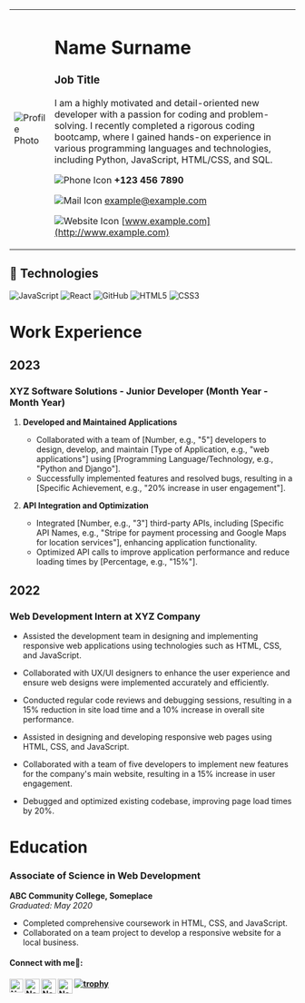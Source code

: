 <table>
<tr>
<td>

![Profile Photo](https://blueprintway.com/wp-content/uploads/2020/09/Vanetta-Morrison-Profile-square-image.jpeg)

</td>
<td>

# Name Surname
### Job Title
I am a highly motivated and detail-oriented new developer with a passion for coding and problem-solving. I recently completed a rigorous coding bootcamp, where I gained hands-on experience in various programming languages and technologies, including Python, JavaScript, HTML/CSS, and SQL.

![Phone Icon](https://img.icons8.com/ios-filled/20/000000/phone.png)   **+123 456 7890**

![Mail Icon](https://img.icons8.com/ios-glyphs/20/000000/new-post.png)   [example@example.com](mailto:example@example.com)

![Website Icon](https://img.icons8.com/external-anggara-basic-outline-anggara-putra/20/000000/external-website-ui-basic-anggara-basic-outline-anggara-putra.png)   [www.example.com](http://www.example.com)

</td>
</tr>
</table>

## 👾 Technologies

![JavaScript](https://img.shields.io/badge/-JavaScript-black?style=flat-circle&logo=javascript)
![React](https://img.shields.io/badge/-React-black?style=flat-circle&logo=react)
![GitHub](https://img.shields.io/badge/-GitHub-181717?style=flat-circle&logo=github)
![HTML5](https://img.shields.io/badge/-HTML5-black?style=flat-circle&logo=html5&logoColor=white)
![CSS3](https://img.shields.io/badge/-CSS3-black?style=flat-circle&logo=css3)


# Work Experience 
## 2023
### XYZ Software Solutions - Junior Developer (Month Year - Month Year)

1. **Developed and Maintained Applications**  
   - Collaborated with a team of [Number, e.g., "5"] developers to design, develop, and maintain [Type of Application, e.g., "web applications"] using [Programming Language/Technology, e.g., "Python and Django"].
   - Successfully implemented features and resolved bugs, resulting in a [Specific Achievement, e.g., "20% increase in user engagement"].

2. **API Integration and Optimization**  
   - Integrated [Number, e.g., "3"] third-party APIs, including [Specific API Names, e.g., "Stripe for payment processing and Google Maps for location services"], enhancing application functionality.
   - Optimized API calls to improve application performance and reduce loading times by [Percentage, e.g., "15%"].

## 2022
### Web Development Intern at XYZ Company

- Assisted the development team in designing and implementing responsive web applications using technologies such as HTML, CSS, and JavaScript.
- Collaborated with UX/UI designers to enhance the user experience and ensure web designs were implemented accurately and efficiently.
- Conducted regular code reviews and debugging sessions, resulting in a 15% reduction in site load time and a 10% increase in overall site performance.  

- Assisted in designing and developing responsive web pages using HTML, CSS, and JavaScript.
- Collaborated with a team of five developers to implement new features for the company's main website, resulting in a 15% increase in user engagement.
- Debugged and optimized existing codebase, improving page load times by 20%.

# Education

### Associate of Science in Web Development
**ABC Community College, Someplace**  
*Graduated: May 2020*  
- Completed comprehensive coursework in HTML, CSS, and JavaScript.
- Collaborated on a team project to develop a responsive website for a local business.


<h4> Connect with me🤝: <h4>
  </hr>
  <a href="https://www.linkedin.com/in/username/">
   <img align="left" alt=" Name Surname  | Linkedin" width="24px" src="https://www.vectorlogo.zone/logos/linkedin/linkedin-icon.svg" />
  </a>
  <a href="mailto:username@gmail.com">
    <img align="left" alt="Name Surname  | Gmail" width="26px" src="https://www.vectorlogo.zone/logos/gmail/gmail-icon.svg" />
  </a>
  <a href="https://twitter.com/username">
    <img align="left" alt="Name Surname | Twitter" width="26px" src="https://www.vectorlogo.zone/logos/twitter/twitter-official.svg" />
  </a>

[![trophy](https://github-profile-trophy.vercel.app/?username=jessklette)](https://github.com/jessklette/github-profile-trophy)
   <a href="https://github.com/username">
    <img align="left" alt= "Name Surname | Github" width="26px" src="https://www.vectorlogo.zone/logos/github/github-tile.svg" />
  </a>
  <br>
  


